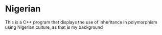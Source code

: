 # Nigerian
This is a C++ program that displays the use of inheritance in polymorphism using Nigerian culture, as that is my background
